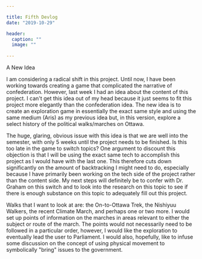 ```yaml
---

title: Fifth Devlog
date: "2019-10-29"

header:
  caption: ""
  image: ""
  
---
```



A New Idea

I am considering a radical shift in this project. Until now, I have been working towards creating a game that complicated the narrative of confederation. However, last week I had an idea about the content of this project. I can't get this idea out of my head because it just seems to fit this project more elegantly than the confederation idea. The new idea is to create an exploration game in essentially the exact same style and using the same medium (Aris) as my previous idea but, in this version, explore a select history of the political walks/marches on Ottawa.

The huge, glaring, obvious issue with this idea is that we are well into the semester, with only 5 weeks until the project needs to be finished. Is this too late in the game to switch topics? One argument to discount this objection is that I will be using the exact same tech to accomplish this project as I would have with the last one. This therefore cuts down significantly on the amount of backtracking I might need to do, especially because I have primarily been working on the tech side of the project rather than the content side.
My next steps will definitely be to confer with Dr. Graham on this switch and to look into the research on this topic to see if there is enough substance on this topic to adequately fill out this project.

Walks that I want to look at are: the On-to-Ottawa Trek, the Nishiyuu Walkers, the recent Climate March, and perhaps one or two more.
I would set up points of information on the marches in areas relevant to either the subject or route of the march. The points would not necessarily need to be followed in a particular order, however, I would like the exploration to eventually lead the user to Parliament. I would also, hopefully, like to infuse some discussion on the concept of using physical movement to symbolically "bring" issues to the government.
